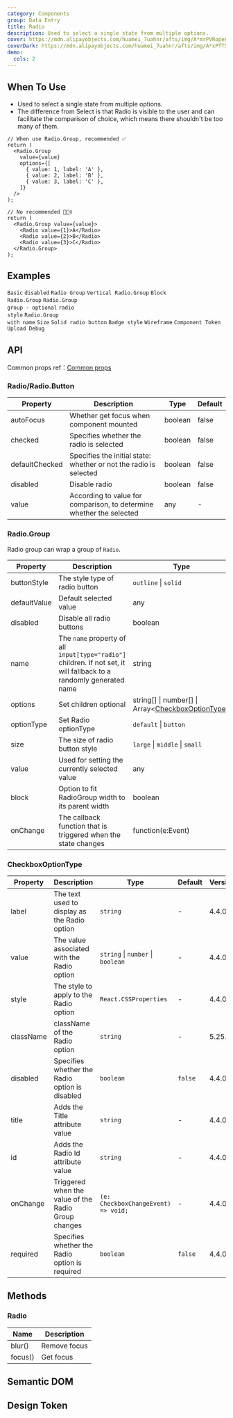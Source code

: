 ```yaml
---
category: Components
group: Data Entry
title: Radio
description: Used to select a single state from multiple options.
cover: https://mdn.alipayobjects.com/huamei_7uahnr/afts/img/A*mrPVRope68wAAAAAAAAAAAAADrJ8AQ/original
coverDark: https://mdn.alipayobjects.com/huamei_7uahnr/afts/img/A*xPfTSphsiA0AAAAAAAAAAAAADrJ8AQ/original
demo:
  cols: 2
---
```


## When To Use

- Used to select a single state from multiple options.
- The difference from Select is that Radio is visible to the user and can facilitate the comparison of choice, which means there shouldn't be too many of them.

```tsx
// When use Radio.Group, recommended ✅
return (
  <Radio.Group
    value={value}
    options={[
      { value: 1, label: 'A' },
      { value: 2, label: 'B' },
      { value: 3, label: 'C' },
    ]}
  />
);

// No recommended 🙅🏻‍♀️
return (
  <Radio.Group value={value}>
    <Radio value={1}>A</Radio>
    <Radio value={2}>B</Radio>
    <Radio value={3}>C</Radio>
  </Radio.Group>
);
```

## Examples

<!-- prettier-ignore-start -->
<code src="./demo/basic.tsx">Basic</code>
<code src="./demo/disabled.tsx">disabled</code>
<code src="./demo/radiogroup.tsx">Radio Group</code>
<code src="./demo/radiogroup-more.tsx">Vertical Radio.Group</code>
<code src="./demo/radiogroup-block.tsx" version="5.21.0">Block Radio.Group</code>
<code src="./demo/radiogroup-options.tsx">Radio.Group group - optional</code>
<code src="./demo/radiobutton.tsx">radio style</code>
<code src="./demo/radiogroup-with-name.tsx">Radio.Group with name</code>
<code src="./demo/size.tsx">Size</code>
<code src="./demo/radiobutton-solid.tsx">Solid radio button</code>
<code src="./demo/badge.tsx" debug>Badge style</code>
<code src="./demo/wireframe.tsx" debug>Wireframe</code>
<code src="./demo/component-token.tsx" debug>Component Token</code>
<code src="./demo/debug-upload.tsx" debug>Upload Debug</code>
<!-- prettier-ignore-end -->

## API

Common props ref：[Common props](/docs/react/common-props)

### Radio/Radio.Button

| Property | Description | Type | Default |
| --- | --- | --- | --- |
| autoFocus | Whether get focus when component mounted | boolean | false |
| checked | Specifies whether the radio is selected | boolean | false |
| defaultChecked | Specifies the initial state: whether or not the radio is selected | boolean | false |
| disabled | Disable radio | boolean | false |
| value | According to value for comparison, to determine whether the selected | any | - |

### Radio.Group

Radio group can wrap a group of `Radio`.

| Property | Description | Type | Default | Version |
| --- | --- | --- | --- | --- |
| buttonStyle | The style type of radio button | `outline` \| `solid` | `outline` |  |
| defaultValue | Default selected value | any | - |  |
| disabled | Disable all radio buttons | boolean | false |  |
| name | The `name` property of all `input[type="radio"]` children. If not set, it will fallback to a randomly generated name | string | - |  |
| options | Set children optional | string\[] \| number\[] \| Array&lt;[CheckboxOptionType](#checkboxoptiontype)> | - |  |
| optionType | Set Radio optionType | `default` \| `button` | `default` | 4.4.0 |
| size | The size of radio button style | `large` \| `middle` \| `small` | - |  |
| value | Used for setting the currently selected value | any | - |  |
| block | Option to fit RadioGroup width to its parent width | boolean | false | 5.21.0 |
| onChange | The callback function that is triggered when the state changes | function(e:Event) | - |  |

### CheckboxOptionType

| Property | Description | Type | Default | Version |
| --- | --- | --- | --- | --- |
| label | The text used to display as the Radio option | `string` | - | 4.4.0 |
| value | The value associated with the Radio option | `string` \| `number` \| `boolean` | - | 4.4.0 |
| style | The style to apply to the Radio option | `React.CSSProperties` | - | 4.4.0 |
| className | className of the Radio option | `string` | - | 5.25.0 |
| disabled | Specifies whether the Radio option is disabled | `boolean` | `false` | 4.4.0 |
| title | Adds the Title attribute value | `string` | - | 4.4.0 |
| id | Adds the Radio Id attribute value | `string` | - | 4.4.0 |
| onChange | Triggered when the value of the Radio Group changes | `(e: CheckboxChangeEvent) => void;` | - | 4.4.0 |
| required | Specifies whether the Radio option is required | `boolean` | `false` | 4.4.0 |

## Methods

### Radio

| Name    | Description  |
| ------- | ------------ |
| blur()  | Remove focus |
| focus() | Get focus    |

## Semantic DOM

<code src="./demo/_semantic.tsx" simplify="true"></code>

## Design Token

<ComponentTokenTable component="Radio"></ComponentTokenTable>
